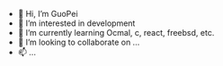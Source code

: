 - 👋 Hi, I’m GuoPei
- 👀 I’m interested in development
- 🌱 I’m currently learning Ocmal, c, react, freebsd, etc.
- 💞️ I’m looking to collaborate on ...
- 📫 ...

<!---
gruntguo/gruntguo is a ✨ special ✨ repository because its `README.md` (this file) appears on your GitHub profile.
You can click the Preview link to take a look at your changes.
--->
